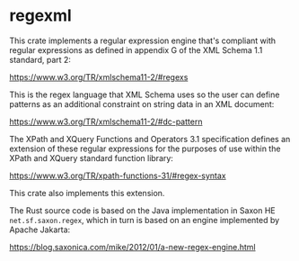 # regexml

This crate implements a regular expression engine that's compliant with regular
expressions as defined in appendix G of the XML Schema 1.1 standard, part 2:

https://www.w3.org/TR/xmlschema11-2/#regexs

This is the regex language that XML Schema uses so the user can define patterns
as an additional constraint on string data in an XML document:

https://www.w3.org/TR/xmlschema11-2/#dc-pattern

The XPath and XQuery Functions and Operators 3.1 specification defines an
extension of these regular expressions for the purposes of use within the XPath
and XQuery standard function library:

https://www.w3.org/TR/xpath-functions-31/#regex-syntax

This crate also implements this extension.

The Rust source code is based on the Java implementation in Saxon HE
`net.sf.saxon.regex`, which in turn is based on an engine implemented by Apache
Jakarta:

https://blog.saxonica.com/mike/2012/01/a-new-regex-engine.html
